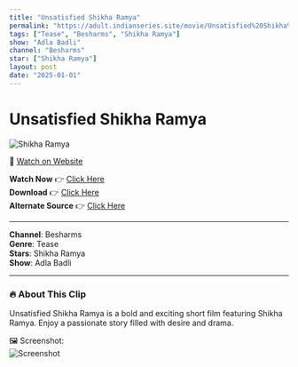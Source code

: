 ```yaml
---
title: "Unsatisfied Shikha Ramya"
permalink: "https://adult.indianseries.site/movie/Unsatisfied%20Shikha%20Ramya"
tags: ["Tease", "Besharms", "Shikha Ramya"]
show: "Adla Badli"
channel: "Besharms"
star: ["Shikha Ramya"]
layout: post
date: "2025-01-01"
---
```


# Unsatisfied Shikha Ramya

![Shikha Ramya](https://shorts.desisins.com/wp-content/uploads/2024/01/Shika-Ramya-Adla-Badli-Besharams-DesiSins.com_.jpg)

🔗 [Watch on Website](https://adult.indianseries.site/movie/Unsatisfied%20Shikha%20Ramya)

**Watch Now** 👉 [Click Here](https://adult.indianseries.site/movie/Unsatisfied%20Shikha%20Ramya)  
**Download** 👉 [Click Here](https://adult.indianseries.site/movie/Unsatisfied%20Shikha%20Ramya)  
**Alternate Source** 👉 [Click Here](https://adult.indianseries.site/movie/Unsatisfied%20Shikha%20Ramya)

---

**Channel**: Besharms  
**Genre**: Tease  
**Stars**: Shikha Ramya  
**Show**: Adla Badli

---

### 🔥 About This Clip

Unsatisfied Shikha Ramya is a bold and exciting short film featuring Shikha Ramya. Enjoy a passionate story filled with desire and drama.
 
🖼️ Screenshot:  
![Screenshot](https://shorts.desisins.com/wp-content/uploads/2024/01/Shika-Ramya-Adla-Badli-Besharams-DesiSins.com_.jpg)

